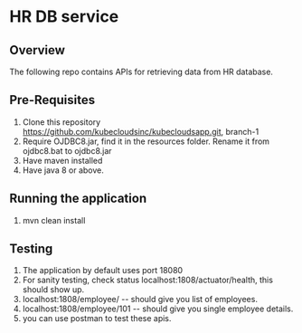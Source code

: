 # HR DB service

## Overview
The following repo contains APIs for retrieving data from HR database.

## Pre-Requisites
1. Clone this repository https://github.com/kubecloudsinc/kubecloudsapp.git, branch-1
2. Require OJDBC8.jar, find it in the resources folder. Rename it from ojdbc8.bat to ojdbc8.jar  
3. Have maven installed
4. Have java 8 or above.


## Running the application
1. mvn clean install


## Testing
1. The application by default uses port 18080
2. For sanity testing, check status localhost:1808/actuator/health, this should show up.
3. localhost:1808/employee/ -- should give you list of employees.
4. localhost:1808/employee/101 -- should give you single employee details.
5. you can use postman to test these apis. 

